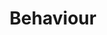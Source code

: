 ---
title: Behaviour
longTitle: 'Behaviour'
tags:
- gccommon
french:
- "[[Comportement]]"
relatedTerm:
- "[[Interpersonal relations]]"
usedFor:
- "[[Behavior]]"
---